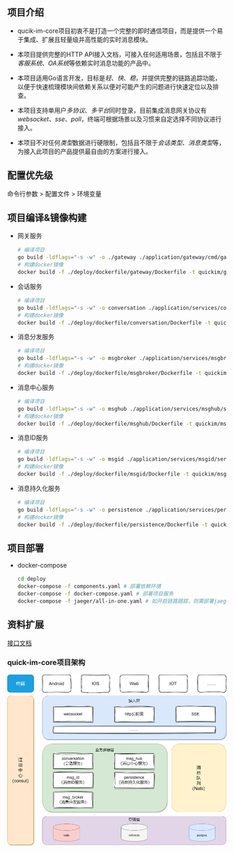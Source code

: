 ## 项目介绍

- qucik-im-core项目初衷不是打造一个完整的即时通信项目，而是提供一个易于集成、扩展且轻量级并高性能的实时消息模块。

- 本项目提供完整的HTTP API接入文档，可接入任何适用场景，包括且不限于*客服系统*、*OA系统*等依赖实时消息功能的产品中。

- 本项目适用Go语言开发，目标是*轻*、*快*、*稳*，并提供完整的链路追踪功能，以便于快速梳理模块间依赖关系以便对可能产生的问题进行快速定位以及排查。

- 本项目支持单用户*多协议*、*多平台*同时登录，目前集成消息网关协议有*websocket*、*sse*、*poll*，终端可根据场景以及习惯来自定选择不同协议进行接入。

- 本项目不对任何*类型*数据进行硬限制，包括且不限于*会话类型*、*消息类型*等，为接入此项目的产品提供最自由的方案进行接入。

## 配置优先级

命令行参数 > 配置文件 > 环境变量

## 项目编译&镜像构建

- 网关服务

    ```bash
    # 编译项目
    go build -ldflags="-s -w" -o ./gateway ./application/gateway/cmd/gateway.go
    # 构建docker镜像
    docker build -f ./deploy/dockerfile/gateway/Dockerfile -t quickim/gateway .
    ```
    

- 会话服务

    ```bash
    # 编译项目
    go build -ldflags="-s -w" -o conversation ./application/services/conversation/server.go
    # 构建docker镜像
    docker build -f ./deploy/dockerfile/conversation/Dockerfile -t quickim/conversation .
    ```

- 消息分发服务

    ```bash
    # 编译项目
    go build -ldflags="-s -w" -o msgbroker ./application/services/msgbroker/server.go
    # 构建docker镜像
    docker build -f ./deploy/dockerfile/msgbroker/Dockerfile -t quickim/msgbroker .
    ```

- 消息中心服务

    ```bash
    # 编译项目
    go build -ldflags="-s -w" -o msghub ./application/services/msghub/server.go
    # 构建docker镜像
    docker build -f ./deploy/dockerfile/msghub/Dockerfile -t quickim/msghub .
    ```

- 消息ID服务

    ```bash
    # 编译项目
    go build -ldflags="-s -w" -o msgid ./application/services/msgid/server.go
    # 构建docker镜像
    docker build -f ./deploy/dockerfile/msgid/Dockerfile -t quickim/msgid .
    ```

- 消息持久化服务

    ```bash
    # 编译项目
    go build -ldflags="-s -w" -o persistence ./application/services/persistence/server.go
    # 构建docker镜像
    docker build -f ./deploy/dockerfile/persistence/Dockerfile -t quickim/persistence .
    ```

## 项目部署

- docker-compose

    ```bash
    cd deploy
    docker-compose -f components.yaml # 部署依赖环境
    docker-compose -f docker-compose.yaml # 部署项目服务
    docker-compose -f jaeger/all-in-one.yaml # 如开启链路跟踪，则需部署jaeger
    ```

## 资料扩展

[接口文档](./docs/api.md)

### quick-im-core项目架构

![](./docs/quick-im-core-layer.png)